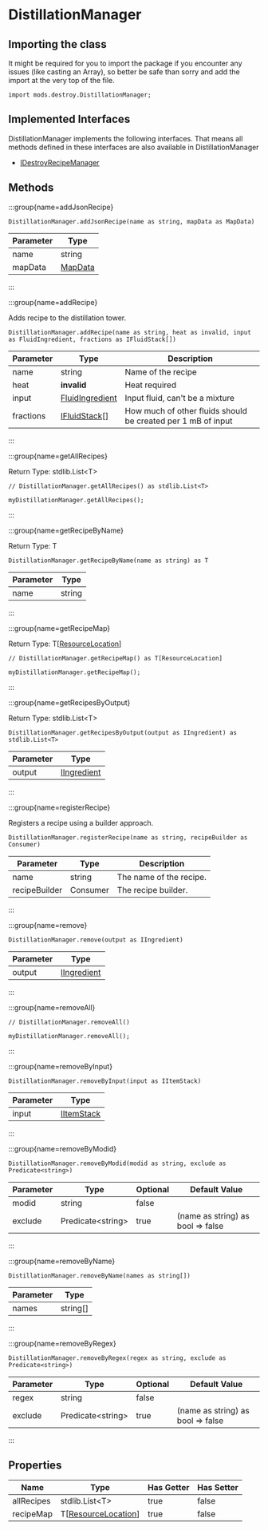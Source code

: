 # DistillationManager

## Importing the class

It might be required for you to import the package if you encounter any issues (like casting an Array), so better be safe than sorry and add the import at the very top of the file.
```zenscript
import mods.destroy.DistillationManager;
```


## Implemented Interfaces
DistillationManager implements the following interfaces. That means all methods defined in these interfaces are also available in DistillationManager

- [IDestroyRecipeManager](/mods/destroy/IDestroyRecipeManager)

## Methods

:::group{name=addJsonRecipe}

```zenscript
DistillationManager.addJsonRecipe(name as string, mapData as MapData)
```

| Parameter |                 Type                 |
|-----------|--------------------------------------|
| name      | string                               |
| mapData   | [MapData](/vanilla/api/data/MapData) |


:::

:::group{name=addRecipe}

Adds recipe to the distillation tower.

```zenscript
DistillationManager.addRecipe(name as string, heat as invalid, input as FluidIngredient, fractions as IFluidStack[])
```

| Parameter |                        Type                         |                         Description                          |
|-----------|-----------------------------------------------------|--------------------------------------------------------------|
| name      | string                                              | Name of the recipe                                           |
| heat      | **invalid**                                         | Heat required                                                |
| input     | [FluidIngredient](/forge/api/fluid/FluidIngredient) | Input fluid, can't be a mixture                              |
| fractions | [IFluidStack](/vanilla/api/fluid/IFluidStack)[]     | How much of other fluids should be created per 1 mB of input |


:::

:::group{name=getAllRecipes}

Return Type: stdlib.List&lt;T&gt;

```zenscript
// DistillationManager.getAllRecipes() as stdlib.List<T>

myDistillationManager.getAllRecipes();
```

:::

:::group{name=getRecipeByName}

Return Type: T

```zenscript
DistillationManager.getRecipeByName(name as string) as T
```

| Parameter |  Type  |
|-----------|--------|
| name      | string |


:::

:::group{name=getRecipeMap}

Return Type: T[[ResourceLocation](/vanilla/api/resource/ResourceLocation)]

```zenscript
// DistillationManager.getRecipeMap() as T[ResourceLocation]

myDistillationManager.getRecipeMap();
```

:::

:::group{name=getRecipesByOutput}

Return Type: stdlib.List&lt;T&gt;

```zenscript
DistillationManager.getRecipesByOutput(output as IIngredient) as stdlib.List<T>
```

| Parameter |                        Type                        |
|-----------|----------------------------------------------------|
| output    | [IIngredient](/vanilla/api/ingredient/IIngredient) |


:::

:::group{name=registerRecipe}

Registers a recipe using a builder approach.

```zenscript
DistillationManager.registerRecipe(name as string, recipeBuilder as Consumer)
```

|   Parameter   |   Type   |       Description       |
|---------------|----------|-------------------------|
| name          | string   | The name of the recipe. |
| recipeBuilder | Consumer | The recipe builder.     |


:::

:::group{name=remove}

```zenscript
DistillationManager.remove(output as IIngredient)
```

| Parameter |                        Type                        |
|-----------|----------------------------------------------------|
| output    | [IIngredient](/vanilla/api/ingredient/IIngredient) |


:::

:::group{name=removeAll}

```zenscript
// DistillationManager.removeAll()

myDistillationManager.removeAll();
```

:::

:::group{name=removeByInput}

```zenscript
DistillationManager.removeByInput(input as IItemStack)
```

| Parameter |                    Type                    |
|-----------|--------------------------------------------|
| input     | [IItemStack](/vanilla/api/item/IItemStack) |


:::

:::group{name=removeByModid}

```zenscript
DistillationManager.removeByModid(modid as string, exclude as Predicate<string>)
```

| Parameter |          Type           | Optional |           Default Value           |
|-----------|-------------------------|----------|-----------------------------------|
| modid     | string                  | false    |                                   |
| exclude   | Predicate&lt;string&gt; | true     | (name as string) as bool => false |


:::

:::group{name=removeByName}

```zenscript
DistillationManager.removeByName(names as string[])
```

| Parameter |   Type   |
|-----------|----------|
| names     | string[] |


:::

:::group{name=removeByRegex}

```zenscript
DistillationManager.removeByRegex(regex as string, exclude as Predicate<string>)
```

| Parameter |          Type           | Optional |           Default Value           |
|-----------|-------------------------|----------|-----------------------------------|
| regex     | string                  | false    |                                   |
| exclude   | Predicate&lt;string&gt; | true     | (name as string) as bool => false |


:::


## Properties

|    Name    |                             Type                              | Has Getter | Has Setter |
|------------|---------------------------------------------------------------|------------|------------|
| allRecipes | stdlib.List&lt;T&gt;                                          | true       | false      |
| recipeMap  | T[[ResourceLocation](/vanilla/api/resource/ResourceLocation)] | true       | false      |

